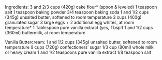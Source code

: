 Ingredients:
3 and 2/3 cups (420g) cake flour* (spoon & leveled)
1 teaspoon salt
1 teaspoon baking powder
3/4 teaspoon baking soda
1 and 1/2 cups (345g) unsalted butter, softened to room temperature
2 cups (400g) granulated sugar
3 large eggs + 2 additional egg whites, at room temperature*
1 Tablespoon pure vanilla extract (yes, Tbsp!)
1 and 1/2 cups (360ml) buttermilk, at room temperature

Vanilla Buttercream:
1 and 1/2 cups (345g) unsalted butter, softened to room temperature
6 cups (720g) confectioners’ sugar
1/3 cup (80ml) whole milk or heavy cream
1 and 1/2 teaspoons pure vanilla extract
1/8 teaspoon salt